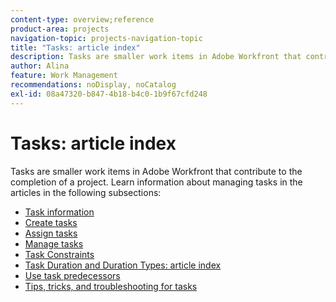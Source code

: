 ```yaml
---
content-type: overview;reference
product-area: projects
navigation-topic: projects-navigation-topic
title: "Tasks: article index"
description: Tasks are smaller work items in Adobe Workfront that contribute to the completion of a project. Learn information about managing tasks in the following articles. 
author: Alina
feature: Work Management
recommendations: noDisplay, noCatalog
exl-id: 08a47320-b847-4b18-b4c0-1b9f67cfd248
---
```

# Tasks: article index

<!--Audited: 01/2024-->

Tasks are smaller work items in Adobe Workfront that contribute to the completion of a project. Learn information about managing tasks in the articles in the following subsections:

* [Task information](../../manage-work/tasks/task-information/task-information.md) 
* [Create tasks](../../manage-work/tasks/create-tasks/create-tasks-overview-1.md) 
* [Assign tasks](../../manage-work/tasks/assign-tasks/assign-tasks-1.md) 
* [Manage tasks](../../manage-work/tasks/manage-tasks/manage-tasks.md) 
* [Task Constraints](../../manage-work/tasks/task-constraints/task-constraints.md) 
* [Task Duration and Duration Types: article index](../../manage-work/tasks/taskdurtn/task-duration-duration-type.md) 
* [Use task predecessors](../../manage-work/tasks/use-prdcssrs/use-task-predecessors.md) 
* [Tips, tricks, and troubleshooting for tasks](../../manage-work/tasks/tips-tricks-and-troubleshooting/tips-tricks-troubleshooting-tasks.md)
